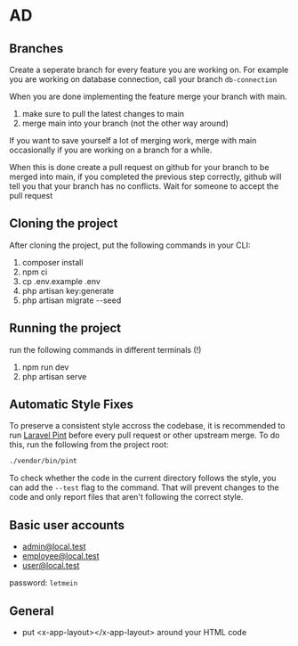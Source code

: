 # AD

## Branches
Create a seperate branch for every feature you are working on.
For example you are working on database connection, call your branch `db-connection`

When you are done implementing the feature merge your branch with main.
1. make sure to pull the latest changes to main
2. merge main into your branch (not the other way around)

If you want to save yourself a lot of merging work, merge with main occasionally if you are working on a branch for a while.

When this is done create a pull request on github for your branch to be merged into main, if you completed the previous step correctly,
github will tell you that your branch has no conflicts. Wait for someone to accept the pull request

## Cloning the project
After cloning the project, put the following commands in your CLI:
1. composer install
2. npm ci
2. cp .env.example .env
3. php artisan key:generate
4. php artisan migrate --seed

## Running the project
run the following commands in different terminals (!)
1. npm run dev
2. php artisan serve

## Automatic Style Fixes
To preserve a consistent style accross the codebase, it is recommended to run [Laravel
Pint](https://laravel.com/docs/10.x/pint) before every pull request or other upstream merge. To do
this, run the following from the project root:

```sh
./vendor/bin/pint
```

To check whether the code in the current directory follows the style, you can add the `--test` flag
to the command. That will prevent changes to the code and only report files that aren't following
the correct style.

## Basic user accounts
- admin@local.test
- employee@local.test
- user@local.test

password: `letmein`

## General
- put \<x-app-layout>\</x-app-layout> around your HTML code

